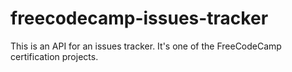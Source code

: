 # freecodecamp-issues-tracker
This is an API for an issues tracker. It's one of the FreeCodeCamp certification projects.
